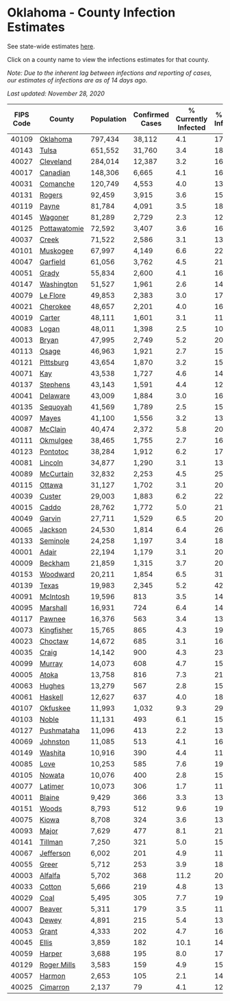 # Oklahoma - County Infection Estimates

See state-wide estimates [here](/infections/us-ok).

Click on a county name to view the infections estimates for that county.

*Note: Due to the inherent lag between infections and reporting of cases, our estimates of infections are as of 14 days ago.*

*Last updated: November 28, 2020*

|   FIPS Code |                       County |   Population |   Confirmed Cases |   % Currently Infected |   % Total Infected |
|-------------|------------------------------|--------------|-------------------|------------------------|--------------------|
|       40109 |         [Oklahoma](oklahoma) |      797,434 |            38,112 |                    4.1 |               17.6 |
|       40143 |               [Tulsa](tulsa) |      651,552 |            31,760 |                    3.4 |               18.1 |
|       40027 |       [Cleveland](cleveland) |      284,014 |            12,387 |                    3.2 |               16.3 |
|       40017 |         [Canadian](canadian) |      148,306 |             6,665 |                    4.1 |               16.2 |
|       40031 |         [Comanche](comanche) |      120,749 |             4,553 |                    4.0 |               13.5 |
|       40131 |             [Rogers](rogers) |       92,459 |             3,915 |                    3.6 |               15.5 |
|       40119 |               [Payne](payne) |       81,784 |             4,091 |                    3.5 |               18.5 |
|       40145 |           [Wagoner](wagoner) |       81,289 |             2,729 |                    2.3 |               12.7 |
|       40125 | [Pottawatomie](pottawatomie) |       72,592 |             3,407 |                    3.6 |               16.6 |
|       40037 |               [Creek](creek) |       71,522 |             2,586 |                    3.1 |               13.4 |
|       40101 |         [Muskogee](muskogee) |       67,997 |             4,149 |                    6.6 |               22.2 |
|       40047 |         [Garfield](garfield) |       61,056 |             3,762 |                    4.5 |               21.5 |
|       40051 |               [Grady](grady) |       55,834 |             2,600 |                    4.1 |               16.5 |
|       40147 |     [Washington](washington) |       51,527 |             1,961 |                    2.6 |               14.6 |
|       40079 |         [Le Flore](le-flore) |       49,853 |             2,383 |                    3.0 |               17.2 |
|       40021 |         [Cherokee](cherokee) |       48,657 |             2,201 |                    4.0 |               16.5 |
|       40019 |             [Carter](carter) |       48,111 |             1,601 |                    3.1 |               11.5 |
|       40083 |               [Logan](logan) |       48,011 |             1,398 |                    2.5 |               10.2 |
|       40013 |               [Bryan](bryan) |       47,995 |             2,749 |                    5.2 |               20.6 |
|       40113 |               [Osage](osage) |       46,963 |             1,921 |                    2.7 |               15.4 |
|       40121 |       [Pittsburg](pittsburg) |       43,654 |             1,870 |                    3.2 |               15.6 |
|       40071 |                   [Kay](kay) |       43,538 |             1,727 |                    4.6 |               14.5 |
|       40137 |         [Stephens](stephens) |       43,143 |             1,591 |                    4.4 |               12.9 |
|       40041 |         [Delaware](delaware) |       43,009 |             1,884 |                    3.0 |               16.1 |
|       40135 |         [Sequoyah](sequoyah) |       41,569 |             1,789 |                    2.5 |               15.7 |
|       40097 |               [Mayes](mayes) |       41,100 |             1,556 |                    3.2 |               13.5 |
|       40087 |           [McClain](mcclain) |       40,474 |             2,372 |                    5.8 |               20.8 |
|       40111 |         [Okmulgee](okmulgee) |       38,465 |             1,755 |                    2.7 |               16.8 |
|       40123 |         [Pontotoc](pontotoc) |       38,284 |             1,912 |                    6.2 |               17.4 |
|       40081 |           [Lincoln](lincoln) |       34,877 |             1,290 |                    3.1 |               13.3 |
|       40089 |       [McCurtain](mccurtain) |       32,832 |             2,253 |                    4.5 |               25.5 |
|       40115 |             [Ottawa](ottawa) |       31,127 |             1,702 |                    3.1 |               20.2 |
|       40039 |             [Custer](custer) |       29,003 |             1,883 |                    6.2 |               22.5 |
|       40015 |               [Caddo](caddo) |       28,762 |             1,772 |                    5.0 |               21.9 |
|       40049 |             [Garvin](garvin) |       27,711 |             1,529 |                    6.5 |               20.0 |
|       40065 |           [Jackson](jackson) |       24,530 |             1,814 |                    6.4 |               26.7 |
|       40133 |         [Seminole](seminole) |       24,258 |             1,197 |                    3.4 |               18.0 |
|       40001 |               [Adair](adair) |       22,194 |             1,179 |                    3.1 |               20.2 |
|       40009 |           [Beckham](beckham) |       21,859 |             1,315 |                    3.7 |               20.5 |
|       40153 |         [Woodward](woodward) |       20,211 |             1,854 |                    6.5 |               31.6 |
|       40139 |               [Texas](texas) |       19,983 |             2,345 |                    5.2 |               42.1 |
|       40091 |         [McIntosh](mcintosh) |       19,596 |               813 |                    3.5 |               14.8 |
|       40095 |         [Marshall](marshall) |       16,931 |               724 |                    6.4 |               14.8 |
|       40117 |             [Pawnee](pawnee) |       16,376 |               563 |                    3.4 |               13.3 |
|       40073 |     [Kingfisher](kingfisher) |       15,765 |               865 |                    4.3 |               19.7 |
|       40023 |           [Choctaw](choctaw) |       14,672 |               685 |                    3.1 |               16.7 |
|       40035 |               [Craig](craig) |       14,142 |               900 |                    4.3 |               23.0 |
|       40099 |             [Murray](murray) |       14,073 |               608 |                    4.7 |               15.0 |
|       40005 |               [Atoka](atoka) |       13,758 |               816 |                    7.3 |               21.5 |
|       40063 |             [Hughes](hughes) |       13,279 |               567 |                    2.8 |               15.7 |
|       40061 |           [Haskell](haskell) |       12,627 |               637 |                    4.0 |               18.3 |
|       40107 |         [Okfuskee](okfuskee) |       11,993 |             1,032 |                    9.3 |               29.4 |
|       40103 |               [Noble](noble) |       11,131 |               493 |                    6.1 |               15.4 |
|       40127 |     [Pushmataha](pushmataha) |       11,096 |               413 |                    2.2 |               13.4 |
|       40069 |         [Johnston](johnston) |       11,085 |               513 |                    4.1 |               16.4 |
|       40149 |           [Washita](washita) |       10,916 |               390 |                    4.4 |               11.8 |
|       40085 |                 [Love](love) |       10,253 |               585 |                    7.6 |               19.8 |
|       40105 |             [Nowata](nowata) |       10,076 |               400 |                    2.8 |               15.0 |
|       40077 |           [Latimer](latimer) |       10,073 |               306 |                    1.7 |               11.4 |
|       40011 |             [Blaine](blaine) |        9,429 |               366 |                    3.3 |               13.4 |
|       40151 |               [Woods](woods) |        8,793 |               512 |                    9.6 |               19.8 |
|       40075 |               [Kiowa](kiowa) |        8,708 |               324 |                    3.6 |               13.1 |
|       40093 |               [Major](major) |        7,629 |               477 |                    8.1 |               21.2 |
|       40141 |           [Tillman](tillman) |        7,250 |               321 |                    5.0 |               15.4 |
|       40067 |       [Jefferson](jefferson) |        6,002 |               201 |                    4.9 |               11.4 |
|       40055 |               [Greer](greer) |        5,712 |               253 |                    3.9 |               18.5 |
|       40003 |           [Alfalfa](alfalfa) |        5,702 |               368 |                   11.2 |               20.8 |
|       40033 |             [Cotton](cotton) |        5,666 |               219 |                    4.8 |               13.6 |
|       40029 |                 [Coal](coal) |        5,495 |               305 |                    7.7 |               19.0 |
|       40007 |             [Beaver](beaver) |        5,311 |               179 |                    3.5 |               11.9 |
|       40043 |               [Dewey](dewey) |        4,891 |               215 |                    5.4 |               13.9 |
|       40053 |               [Grant](grant) |        4,333 |               202 |                    4.7 |               16.8 |
|       40045 |               [Ellis](ellis) |        3,859 |               182 |                   10.1 |               14.6 |
|       40059 |             [Harper](harper) |        3,688 |               195 |                    8.0 |               17.3 |
|       40129 |   [Roger Mills](roger-mills) |        3,583 |               159 |                    4.9 |               15.2 |
|       40057 |             [Harmon](harmon) |        2,653 |               105 |                    2.1 |               14.2 |
|       40025 |         [Cimarron](cimarron) |        2,137 |                79 |                    4.1 |               12.1 |